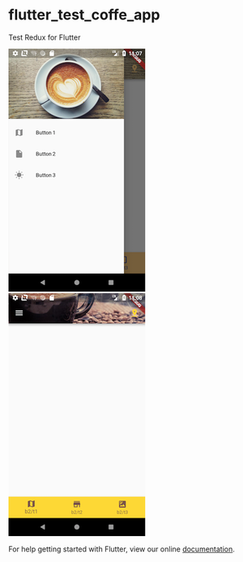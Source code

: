 # flutter_test_coffe_app

Test Redux for Flutter


![alt text](https://github.com/ivanserbyniuk/flutter_redux_navigation_demo/blob/master/device-2018-04-20-140715.png)
![alt text](https://github.com/ivanserbyniuk/flutter_redux_navigation_demo/blob/master/device-2018-04-20-140808.png)


For help getting started with Flutter, view our online
[documentation](https://flutter.io/).
